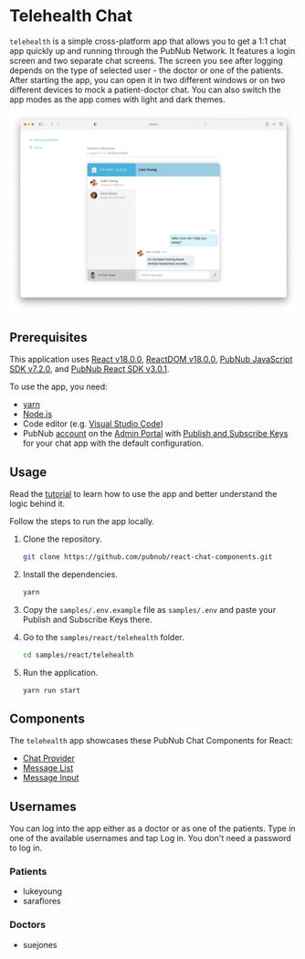# Telehealth Chat

`telehealth` is a simple cross-platform app that allows you to get a 1:1 chat app quickly up and running through the PubNub Network. It features a login screen and two separate chat screens. The screen you see after logging depends on the type of selected user - the doctor or one of the patients. After starting the app, you can open it in two different windows or on two different devices to mock a patient-doctor chat. You can also switch the app modes as the app comes with light and dark themes.

![Telehealth app for React](screenshot.png)

## Prerequisites

This application uses [React v18.0.0](https://www.npmjs.com/package/react/v/18.0.0), [ReactDOM v18.0.0](https://www.npmjs.com/package/react-dom), [PubNub JavaScript SDK v7.2.0](https://www.pubnub.com/docs/sdks/javascript/), and [PubNub React SDK v3.0.1](https://www.pubnub.com/docs/chat/react/setup).

To use the app, you need:

- [yarn](https://classic.yarnpkg.com/en/docs/install)
- [Node.js](https://nodejs.org/en/download/)
- Code editor (e.g. [Visual Studio Code](https://code.visualstudio.com/download))
- PubNub [account](https://www.pubnub.com/docs/setup/account-setup) on the [Admin Portal](https://admin.pubnub.com/) with [Publish and Subscribe Keys](https://www.pubnub.com/docs/basics/initialize-pubnub) for your chat app with the default configuration.

## Usage

Read the [tutorial](https://www.pubnub.com/tutorials/cross-platform-chat-application-telehealth-react/) to learn how to use the app and better understand the logic behind it.

Follow the steps to run the app locally.

1. Clone the repository.

   ```bash
   git clone https://github.com/pubnub/react-chat-components.git
   ```

1. Install the dependencies.

   ```bash
   yarn
   ```

1. Copy the `samples/.env.example` file as `samples/.env` and paste your Publish and Subscribe Keys there.

1. Go to the `samples/react/telehealth` folder.

   ```bash
   cd samples/react/telehealth
   ```

1. Run the application.

   ```bash
   yarn run start
   ```

## Components

The `telehealth` app showcases these PubNub Chat Components for React:

- [Chat Provider](https://www.pubnub.com/docs/chat/components/react/chat-provider)
- [Message List](https://www.pubnub.com/docs/chat/components/react/ui-components/message-list)
- [Message Input](https://www.pubnub.com/docs/chat/components/react/ui-components/message-input)

## Usernames

You can log into the app either as a doctor or as one of the patients. Type in one of the available usernames and tap Log in. You don't need a password to log in.

### Patients

- lukeyoung
- saraflores

### Doctors

- suejones
